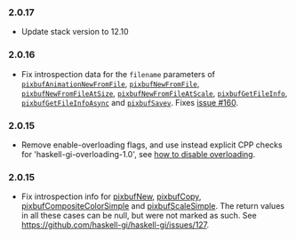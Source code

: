 ### 2.0.17

+ Update stack version to 12.10

### 2.0.16

+ Fix introspection data for the `filename` parameters of [`pixbufAnimationNewFromFile`](https://hackage.haskell.org/package/gi-gdkpixbuf/docs/GI-GdkPixbuf-Objects-PixbufAnimation.html#v:pixbufAnimationNewFromFile), [`pixbufNewFromFile`](https://hackage.haskell.org/package/gi-gdkpixbuf/docs/GI-GdkPixbuf-Objects-Pixbuf.html#v:pixbufNewFromFile), [`pixbufNewFromFileAtSize`](https://hackage.haskell.org/package/gi-gdkpixbuf/docs/GI-GdkPixbuf-Objects-Pixbuf.html#v:pixbufNewFromFileAtSize), [`pixbufNewFromFileAtScale`](https://hackage.haskell.org/package/gi-gdkpixbuf/docs/GI-GdkPixbuf-Objects-Pixbuf.html#v:pixbufNewFromFileAtScale), [`pixbufGetFileInfo`](https://hackage.haskell.org/package/gi-gdkpixbuf/docs/GI-GdkPixbuf-Objects-Pixbuf.html#v:pixbufGetFileInfo), [`pixbufGetFileInfoAsync`](https://hackage.haskell.org/package/gi-gdkpixbuf/docs/GI-GdkPixbuf-Objects-Pixbuf.html#v:pixbufGetFileInfoAsync) and [`pixbufSavev`](https://hackage.haskell.org/package/gi-gdkpixbuf/docs/GI-GdkPixbuf-Objects-Pixbuf.html#v:pixbufSavev). Fixes [issue #160](https://github.com/haskell-gi/haskell-gi/issues/160).

### 2.0.15

+ Remove enable-overloading flags, and use instead explicit CPP checks for 'haskell-gi-overloading-1.0', see [how to disable overloading](https://github.com/haskell-gi/haskell-gi/wiki/Overloading\#disabling-overloading).

### 2.0.15

+ Fix introspection info for [pixbufNew](https://hackage.haskell.org/package/gi-gdkpixbuf/docs/GI-GdkPixbuf-Objects-Pixbuf.html#v:pixbufNew), [pixbufCopy](https://hackage.haskell.org/package/gi-gdkpixbuf/docs/GI-GdkPixbuf-Objects-Pixbuf.html#v:pixbufCopy), [pixbufCompositeColorSimple](https://hackage.haskell.org/package/gi-gdkpixbuf/docs/GI-GdkPixbuf-Objects-Pixbuf.html#v:pixbufCompositeColorSimple) and [pixbufScaleSimple](https://hackage.haskell.org/package/gi-gdkpixbuf/docs/GI-GdkPixbuf-Objects-Pixbuf.html#v:pixbufScaleSimple). The return values in all these cases can be null, but were not marked as such. See https://github.com/haskell-gi/haskell-gi/issues/127.
